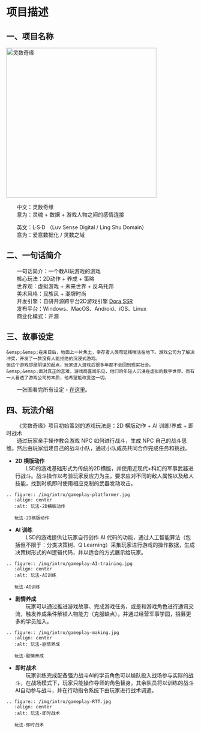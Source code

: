 # 项目描述

## 一、项目名称

<img src="/img/intro/l-s-q-y.jpg" alt="灵数奇缘" width="400px">

&emsp;&emsp;中文：灵数奇缘  
&emsp;&emsp;意为：灵魂 + 数据 + 游戏人物之间的感情连接

&emsp;&emsp;英文：L·S·D （Luv Sense Digital / Ling Shu Domain）  
&emsp;&emsp;意为：爱意数据化 / 灵数之域

## 二、一句话简介

&emsp;&emsp;一句话简介：一个教AI玩游戏的游戏  
&emsp;&emsp;核心玩法：2D动作 + 养成 + 策略  
&emsp;&emsp;世界观：虚拟游戏 + 未来世界 + 反乌托邦  
&emsp;&emsp;美术风格：民族风 + 潮牌时尚  
&emsp;&emsp;开发引擎：自研开源跨平台2D游戏引擎 [Dora SSR](technical-description/index.md)  
&emsp;&emsp;发布平台：Windows、MacOS、Android、iOS、Linux  
&emsp;&emsp;商业化模式：开源

## 三、故事设定

```{admonition} 故事梗概（by：嗲）
&emsp;&emsp;在末日后，地面上一片焦土，幸存者人类苟延残喘活在地下。游戏公司为了解决冲突，开发了一款没有人能拒绝的沉浸式游戏。  
但这个游戏却是阴谋的起点，玩家进入游戏后很多年都不会回到现实社会。  
&emsp;&emsp;面对真正的苦难，游戏商喜闻乐见，他们的年轻人沉浸在虚拟的数字世界。而有一人看透了游戏公司的本质，他希望能改变这一切。
```
&emsp;&emsp;一张图看完所有设定 - <a href="/_static/L·S·D.pdf">在这里</a>。

## 四、玩法介绍

&emsp;&emsp;《灵数奇缘》项目初始策划的游戏玩法是：2D 横版动作 + AI 训练/养成 + 即时战术  
&emsp;&emsp;通过玩家亲手操作教会游戏 NPC 如何进行战斗，生成 NPC 自己的战斗思维。然后由玩家组建自己的战斗小队，通过小队成员共同合作完成任务和挑战。

* **2D 横版动作**  
&emsp;&emsp;LSD的游戏基础形式为传统的2D横版，并使用近现代+科幻的军事武器进行战斗。战斗操作以考验玩家反应力为主，要求应对不同的敌人属性以及敌人技能，找到时机即时使用相应克制的武器发动攻击。

```{eval-rst}
.. figure:: /img/intro/gameplay-platformer.jpg
   :align: center
   :alt: 玩法-2D横版动作

   玩法-2D横版动作
```

* **AI 训练**  
&emsp;&emsp;LSD的游戏提供让玩家自行创作 AI 代码的功能，通过人工智能算法（包括但不限于：分类决策树、Q Learning）采集玩家进行游戏的操作数据，生成决策树形式的AI逻辑代码，并以适合的方式展示给玩家。

```{eval-rst}
.. figure:: /img/intro/gameplay-AI-training.jpg
   :align: center
   :alt: 玩法-AI训练

   玩法-AI训练
```

* **剧情养成**  
&emsp;&emsp;玩家可以通过推进游戏故事、完成游戏任务，或是和游戏角色进行通讯交流，触发养成条件解锁人物能力（克服缺点）。并通过经营军事学园，招募更多的学员加入。

```{eval-rst}
.. figure:: /img/intro/gameplay-making.jpg
   :align: center
   :alt: 玩法-剧情养成

   玩法-剧情养成
```

* **即时战术**  
&emsp;&emsp;玩家训练完成配备强力战斗AI的学员角色可以编队投入战场参与实际的战斗，在战场模式下，玩家只能操作导师的角色替身，其余队员将以训练的战斗AI自动参与战斗，并在行动指令系统下由玩家进行战术调遣。

```{eval-rst}
.. figure:: /img/intro/gameplay-RTT.jpg
   :align: center
   :alt: 玩法-即时战术

   玩法-即时战术
```